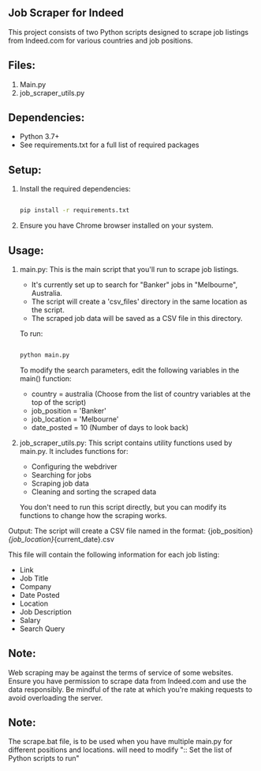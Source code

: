 ## Job Scraper for Indeed

This project consists of two Python scripts designed to scrape job listings from Indeed.com for various countries and job positions.

## Files:
1. Main.py
2. job_scraper_utils.py

## Dependencies:
- Python 3.7+
- See requirements.txt for a full list of required packages

## Setup:
1. Install the required dependencies:
   ```bash
   
   pip install -r requirements.txt
   
   ```
2. Ensure you have Chrome browser installed on your system.

## Usage:

1. main.py:
   This is the main script that you'll run to scrape job listings.

   - It's currently set up to search for "Banker" jobs in "Melbourne", Australia.
   - The script will create a 'csv_files' directory in the same location as the script.
   - The scraped job data will be saved as a CSV file in this directory.

   To run:
   ```bash
   
   python main.py

   ```
   
   To modify the search parameters, edit the following variables in the main() function:
   - country = australia  (Choose from the list of country variables at the top of the script)
   - job_position = 'Banker'
   - job_location = 'Melbourne'
   - date_posted = 10  (Number of days to look back)

2. job_scraper_utils.py:
   This script contains utility functions used by main.py. It includes functions for:
   - Configuring the webdriver
   - Searching for jobs
   - Scraping job data
   - Cleaning and sorting the scraped data

   You don't need to run this script directly, but you can modify its functions to change how the scraping works.

Output:
The script will create a CSV file named in the format:
{job_position}_{job_location}_{current_date}.csv

This file will contain the following information for each job listing:
- Link
- Job Title
- Company
- Date Posted
- Location
- Job Description
- Salary
- Search Query

## Note:
Web scraping may be against the terms of service of some websites. Ensure you have permission to scrape data from Indeed.com and use the data responsibly. Be mindful of the rate at which you're making requests to avoid overloading the server.

## Note:
The scrape.bat file, is to be used when you have multiple main.py for different positions and locations. will need to modify ":: Set the list of Python scripts to run"